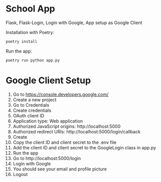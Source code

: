 # School App
Flask, Flask-Login, Login with Google, App setup as Google Client

Installation with Poetry:
```bash
poetry install
```

Run the app:
```bash
poetry run python app.py
```

# Google Client Setup
1. Go to https://console.developers.google.com/
2. Create a new project
3. Go to Credentials
4. Create credentials
5. OAuth client ID
6. Application type: Web application
7. Authorized JavaScript origins: http://localhost:5000
8. Authorized redirect URIs: http://localhost:5000/login/callback
9. Create
10. Copy the client ID and client secret to the .env file
11. Add the client ID and client secret to the GoogleLogin class in app.py
12. Run the app
13. Go to http://localhost:5000/login
14. Login with Google
15. You should see your email and profile picture
16. Logout
